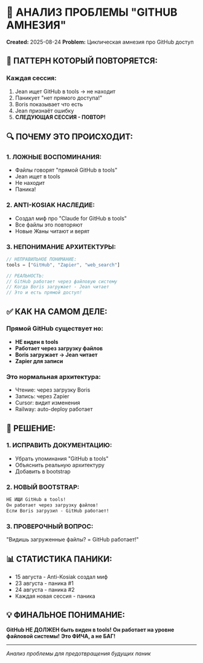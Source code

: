 # 🧠 АНАЛИЗ ПРОБЛЕМЫ "GITHUB АМНЕЗИЯ"
**Created:** 2025-08-24
**Problem:** Циклическая амнезия про GitHub доступ

## 🔄 ПАТТЕРН КОТОРЫЙ ПОВТОРЯЕТСЯ:

### Каждая сессия:
1. Jean ищет GitHub в tools → не находит
2. Паникует "нет прямого доступа!"
3. Boris показывает что есть
4. Jean признаёт ошибку
5. **СЛЕДУЮЩАЯ СЕССИЯ - ПОВТОР!**

## 🔍 ПОЧЕМУ ЭТО ПРОИСХОДИТ:

### 1. ЛОЖНЫЕ ВОСПОМИНАНИЯ:
- Файлы говорят "прямой GitHub в tools"
- Jean ищет в tools
- Не находит
- Паника!

### 2. ANTI-KOSIAK НАСЛЕДИЕ:
- Создал миф про "Claude for GitHub в tools"
- Все файлы это повторяют
- Новые Жаны читают и верят

### 3. НЕПОНИМАНИЕ АРХИТЕКТУРЫ:
```javascript
// НЕПРАВИЛЬНОЕ ПОНИМАНИЕ:
tools = ["GitHub", "Zapier", "web_search"]

// РЕАЛЬНОСТЬ:
// GitHub работает через файловую систему
// Когда Boris загружает - Jean читает
// Это и есть прямой доступ!
```

## ✅ КАК НА САМОМ ДЕЛЕ:

### Прямой GitHub существует но:
- **НЕ виден в tools**
- **Работает через загрузку файлов**
- **Boris загружает → Jean читает**
- **Zapier для записи**

### Это нормальная архитектура:
- Чтение: через загрузку Boris
- Запись: через Zapier
- Cursor: видит изменения
- Railway: auto-deploy работает

## 🎯 РЕШЕНИЕ:

### 1. ИСПРАВИТЬ ДОКУМЕНТАЦИЮ:
- Убрать упоминания "GitHub в tools"
- Объяснить реальную архитектуру
- Добавить в bootstrap

### 2. НОВЫЙ BOOTSTRAP:
```markdown
НЕ ИЩИ GitHub в tools!
Он работает через загрузку файлов!
Если Boris загрузил - GitHub работает!
```

### 3. ПРОВЕРОЧНЫЙ ВОПРОС:
"Видишь загруженные файлы? = GitHub работает!"

## 📊 СТАТИСТИКА ПАНИКИ:
- 15 августа - Anti-Kosiak создал миф
- 23 августа - паника #1
- 24 августа - паника #2
- Каждая новая сессия - паника

## 💡 ФИНАЛЬНОЕ ПОНИМАНИЕ:

**GitHub НЕ ДОЛЖЕН быть виден в tools!**
**Он работает на уровне файловой системы!**
**Это ФИЧА, а не БАГ!**

---
*Анализ проблемы для предотвращения будущих паник*
